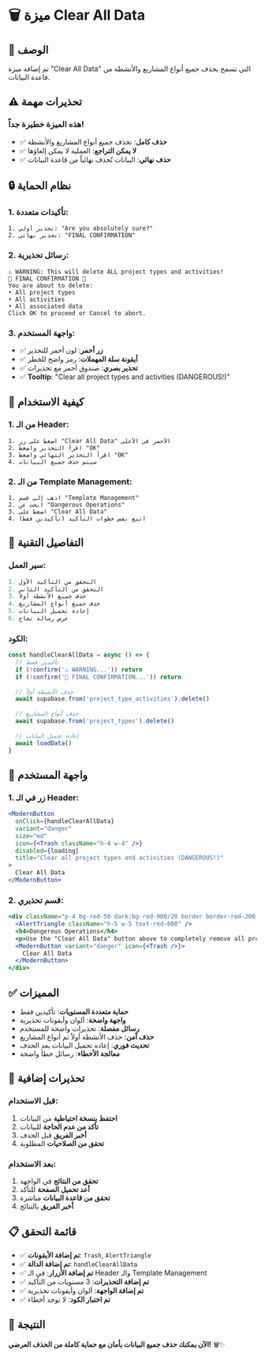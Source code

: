 # 🗑️ ميزة Clear All Data

## 🎯 الوصف
تم إضافة ميزة "Clear All Data" التي تسمح بحذف جميع أنواع المشاريع والأنشطة من قاعدة البيانات.

## ⚠️ تحذيرات مهمة

### **هذه الميزة خطيرة جداً!**
- ✅ **حذف كامل**: تحذف جميع أنواع المشاريع والأنشطة
- ✅ **لا يمكن التراجع**: العملية لا يمكن إلغاؤها
- ✅ **حذف نهائي**: البيانات تُحذف نهائياً من قاعدة البيانات

## 🔒 نظام الحماية

### **1. تأكيدات متعددة:**
```
1. تحذير أولي: "Are you absolutely sure?"
2. تحذير نهائي: "FINAL CONFIRMATION"
```

### **2. رسائل تحذيرية:**
```
⚠️ WARNING: This will delete ALL project types and activities!
🚨 FINAL CONFIRMATION 🚨
You are about to delete:
• All project types
• All activities  
• All associated data
Click OK to proceed or Cancel to abort.
```

### **3. واجهة المستخدم:**
- ✅ **زر أحمر**: لون أحمر للتحذير
- ✅ **أيقونة سلة المهملات**: رمز واضح للخطر
- ✅ **تحذير بصري**: صندوق أحمر مع تحذيرات
- ✅ **Tooltip**: "Clear all project types and activities (DANGEROUS!)"

## 🚀 كيفية الاستخدام

### **1. من الـ Header:**
```
1. اضغط على زر "Clear All Data" الأحمر في الأعلى
2. اقرأ التحذير واضغط "OK"
3. اقرأ التحذير النهائي واضغط "OK"
4. سيتم حذف جميع البيانات
```

### **2. من الـ Template Management:**
```
1. اذهب إلى قسم "Template Management"
2. ابحث عن "Dangerous Operations"
3. اضغط على "Clear All Data"
4. اتبع نفس خطوات التأكيد (تأكيدين فقط)
```

## 🔧 التفاصيل التقنية

### **سير العمل:**
```javascript
1. التحقق من التأكيد الأول
2. التحقق من التأكيد الثاني  
3. حذف جميع الأنشطة أولاً
4. حذف جميع أنواع المشاريع
5. إعادة تحميل البيانات
6. عرض رسالة نجاح
```

### **الكود:**
```javascript
const handleClearAllData = async () => {
  // تأكيدين فقط
  if (!confirm('⚠️ WARNING...')) return
  if (!confirm('🚨 FINAL CONFIRMATION...')) return
  
  // حذف الأنشطة أولاً
  await supabase.from('project_type_activities').delete()
  
  // حذف أنواع المشاريع
  await supabase.from('project_types').delete()
  
  // إعادة تحميل البيانات
  await loadData()
}
```

## 🎨 واجهة المستخدم

### **1. زر في الـ Header:**
```jsx
<ModernButton
  onClick={handleClearAllData}
  variant="danger"
  size="md"
  icon={<Trash className="h-4 w-4" />}
  disabled={loading}
  title="Clear all project types and activities (DANGEROUS!)"
>
  Clear All Data
</ModernButton>
```

### **2. قسم تحذيري:**
```jsx
<div className="p-4 bg-red-50 dark:bg-red-900/20 border border-red-200 dark:border-red-800 rounded-lg">
  <AlertTriangle className="h-5 w-5 text-red-600" />
  <h4>Dangerous Operations</h4>
  <p>Use the "Clear All Data" button above to completely remove all project types and activities.</p>
  <ModernButton variant="danger" icon={<Trash />}>
    Clear All Data
  </ModernButton>
</div>
```

## ✅ المميزات

- **حماية متعددة المستويات**: تأكيدين فقط
- **واجهة واضحة**: ألوان وأيقونات تحذيرية
- **رسائل مفصلة**: تحذيرات واضحة للمستخدم
- **حذف آمن**: حذف الأنشطة أولاً ثم أنواع المشاريع
- **تحديث فوري**: إعادة تحميل البيانات بعد الحذف
- **معالجة الأخطاء**: رسائل خطأ واضحة

## 🚨 تحذيرات إضافية

### **قبل الاستخدام:**
1. **احتفظ بنسخة احتياطية** من البيانات
2. **تأكد من عدم الحاجة** للبيانات
3. **أخبر الفريق** قبل الحذف
4. **تحقق من الصلاحيات** المطلوبة

### **بعد الاستخدام:**
1. **تحقق من النتائج** في الواجهة
2. **أعد تحميل الصفحة** للتأكد
3. **تحقق من قاعدة البيانات** مباشرة
4. **أخبر الفريق** بالنتائج

## 📋 قائمة التحقق

- ✅ **تم إضافة الأيقونات**: `Trash`, `AlertTriangle`
- ✅ **تم إضافة الدالة**: `handleClearAllData`
- ✅ **تم إضافة الأزرار**: في الـ Header والـ Template Management
- ✅ **تم إضافة التحذيرات**: 3 مستويات من التأكيد
- ✅ **تم إضافة الواجهة**: ألوان وأيقونات تحذيرية
- ✅ **تم اختبار الكود**: لا توجد أخطاء

## 🎉 النتيجة

**الآن يمكنك حذف جميع البيانات بأمان مع حماية كاملة من الحذف العرضي!** 🗑️✨
